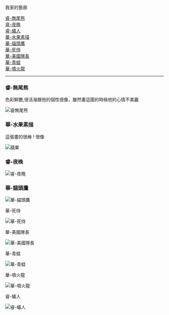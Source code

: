 我家的藝廊

<a href="#睿-無尾熊">睿-無尾熊</a><br><a href="#睿-夜晚">睿-夜晚</a><br><a href="#睿-蟻人">睿-蟻人</a><br><a href="#華-水果素描">華-水果素描</a><br><a href="#華-貓頭鷹">華-貓頭鷹</a><br><a href="#華-死侍">華-死侍</a><br><a href="#華-美國隊長">華-美國隊長</a><br><a href="#華-青蛙">華-青蛙</a><br><a href="#華-噴火龍">華-噴火龍</a><br>





***

### <a name="睿-無尾熊">睿-無尾熊</a>

色彩鮮艷,很活潑跟他的個性很像，雖然畫這圖的時候他的心情不美麗

![睿無尾熊](睿-無尾熊.JPG)

### <a name="華-水果素描">華-水果素描</a>

這張畫的很棒 ! 很像

![蘋果](華素描-蘋果.JPG)



### <a name="睿-夜晚">睿-夜晚</a>

![睿-夜晚](睿-夜晚.JPG)



### <a name="華-貓頭鷹">華-貓頭鷹</a>

![華-貓頭鷹](華-貓頭鷹.JPG)



<a name="華-死侍">華-死侍</a>

![華-死侍](華-死侍.jpg)



 

<a name="華-美國隊長">華-美國隊長</a>

![華-美國隊長](華-美國隊長.JPG)



<a name="華-青蛙">華-青蛙</a>

![華-青蛙](Patrick-Frog.JPG)



<a name="華-噴火龍">華-噴火龍</a>

![華-噴火龍](Patrick-Dragon.jpg)

<a name="睿-蟻人">睿-蟻人</a>

![睿-蟻人](Ray-AntMan.jpg)

